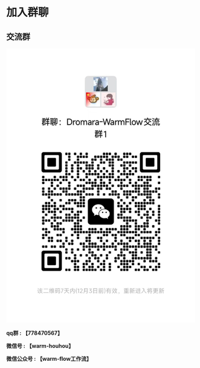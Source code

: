 # 加入群聊
## 交流群

<img src="../.vuepress/public/wxqun.jpg" width="500"/>

**qq群 : 【778470567】**   

**微信号 : 【warm-houhou】**  

**微信公众号 : 【warm-flow工作流】**   

